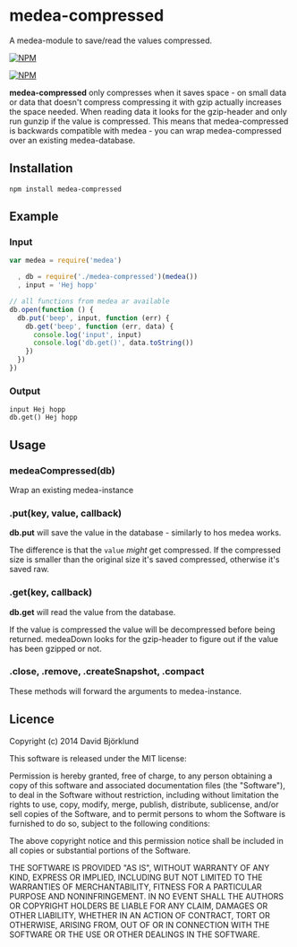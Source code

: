 # medea-compressed

A medea-module to save/read the values compressed.

[![NPM](https://nodei.co/npm/medea-compressed.png?downloads&stars)](https://nodei.co/npm/medea-compressed/)

[![NPM](https://nodei.co/npm-dl/medea-compressed.png)](https://nodei.co/npm/medea-compressed/)

__medea-compressed__ only compresses when it saves space - on small data or data that doesn't compress compressing it with gzip actually increases the space needed. When reading data it looks for the gzip-header and only run gunzip if the value is compressed. This means that medea-compressed is backwards compatible with medea - you can wrap medea-compressed over an existing medea-database.

## Installation

```
npm install medea-compressed
```

## Example

### Input

```javascript
var medea = require('medea')

  , db = require('./medea-compressed')(medea())
  , input = 'Hej hopp'

// all functions from medea ar available
db.open(function () {
  db.put('beep', input, function (err) {
    db.get('beep', function (err, data) {
      console.log('input', input)
      console.log('db.get()', data.toString())
    })
  })
})
```

### Output

```
input Hej hopp
db.get() Hej hopp
```

## Usage

### medeaCompressed(db)

Wrap an existing medea-instance

### .put(key, value, callback)

__db.put__ will save the value in the database - similarly to hos medea works.

The difference is that the `value` _might_ get compressed. If the compressed size is smaller than the original size it's saved compressed, otherwise it's saved raw.

### .get(key, callback)

__db.get__ will read the value from the database.

If the value is compressed the value will be decompressed before being returned. medeaDown looks for the gzip-header to figure out if the value has been gzipped or not.

### .close, .remove, .createSnapshot, .compact

These methods will forward the arguments to medea-instance.

## Licence

Copyright (c) 2014 David Björklund

This software is released under the MIT license:

Permission is hereby granted, free of charge, to any person obtaining a copy
of this software and associated documentation files (the "Software"), to deal
in the Software without restriction, including without limitation the rights
to use, copy, modify, merge, publish, distribute, sublicense, and/or sell
copies of the Software, and to permit persons to whom the Software is
furnished to do so, subject to the following conditions:

The above copyright notice and this permission notice shall be included in
all copies or substantial portions of the Software.

THE SOFTWARE IS PROVIDED "AS IS", WITHOUT WARRANTY OF ANY KIND, EXPRESS OR
IMPLIED, INCLUDING BUT NOT LIMITED TO THE WARRANTIES OF MERCHANTABILITY,
FITNESS FOR A PARTICULAR PURPOSE AND NONINFRINGEMENT. IN NO EVENT SHALL THE
AUTHORS OR COPYRIGHT HOLDERS BE LIABLE FOR ANY CLAIM, DAMAGES OR OTHER
LIABILITY, WHETHER IN AN ACTION OF CONTRACT, TORT OR OTHERWISE, ARISING FROM,
OUT OF OR IN CONNECTION WITH THE SOFTWARE OR THE USE OR OTHER DEALINGS IN
THE SOFTWARE.
